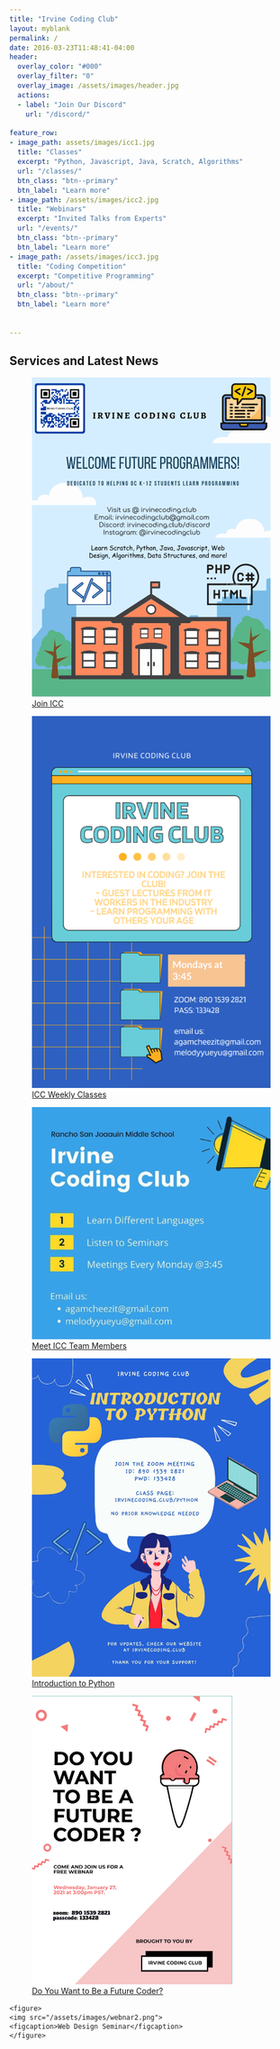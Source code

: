 ```yaml
---
title: "Irvine Coding Club"
layout: myblank
permalink: /
date: 2016-03-23T11:48:41-04:00
header:
  overlay_color: "#000"
  overlay_filter: "0"
  overlay_image: /assets/images/header.jpg
  actions:
  - label: "Join Our Discord"
    url: "/discord/"

feature_row:
- image_path: assets/images/icc1.jpg
  title: "Classes"
  excerpt: "Python, Javascript, Java, Scratch, Algorithms"
  url: "/classes/"
  btn_class: "btn--primary"
  btn_label: "Learn more"
- image_path: /assets/images/icc2.jpg
  title: "Webinars"
  excerpt: "Invited Talks from Experts"
  url: "/events/"
  btn_class: "btn--primary"
  btn_label: "Learn more"
- image_path: /assets/images/icc3.jpg
  title: "Coding Competition"
  excerpt: "Competitive Programming"
  url: "/about/"
  btn_class: "btn--primary"
  btn_label: "Learn more"


---
```


<div class="col-lg-12 text-center">
          <h2 class="section-heading">Services and Latest News</h2>
</div>

  <div id="columns">

  <figure>
    <a href="/classes">
  <img src="/assets/images/icc_poster.png">
  <figcaption>Join ICC</figcaption>
  </a>
  </figure>

  <figure>
    <a href="/classes">
  <img src="/assets/images/iccmeet.png">
  <figcaption>ICC Weekly Classes</figcaption>
  </a>
  </figure>

  <figure>
      <a href="/about">
  <img src="/assets/images/iccmeet2.png">
  <figcaption>Meet ICC Team Members</figcaption>
  </a>
  </figure>

  <figure>
      <a href="/python">
  <img src="/assets/images/python_class.jpg">
  <figcaption>Introduction to Python</figcaption>
  </a>
  </figure>


  <figure>
  <a href="/assets/docs/webinar1.pdf">
  <img src="/assets/images/webinar1.png">
  <figcaption>Do You Want to Be a Future Coder?</figcaption>
  </a>
  </figure>

  	<figure>
  	<img src="/assets/images/webnar2.png">
  	<figcaption>Web Design Seminar</figcaption>
  	</figure>
  </div>
